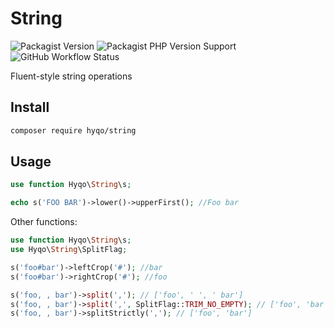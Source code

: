 # String

![Packagist Version](https://img.shields.io/packagist/v/hyqo/string?style=flat-square)
![Packagist PHP Version Support](https://img.shields.io/packagist/php-v/hyqo/string?style=flat-square)
![GitHub Workflow Status](https://img.shields.io/github/actions/workflow/status/hyqo/string/tests.yml?branch=main&label=tests&style=flat-square)

Fluent-style string operations

## Install

```sh
composer require hyqo/string
```

## Usage

```php
use function Hyqo\String\s;

echo s('FOO BAR')->lower()->upperFirst(); //Foo bar
```

Other functions:
```php
use function Hyqo\String\s;
use Hyqo\String\SplitFlag;

s('foo#bar')->leftCrop('#'); //bar
s('foo#bar')->rightCrop('#'); //foo

s('foo, , bar')->split(','); // ['foo', ' ', ' bar']
s('foo, , bar')->split(',', SplitFlag::TRIM_NO_EMPTY); // ['foo', 'bar']
s('foo, , bar')->splitStrictly(','); // ['foo', 'bar']
```

